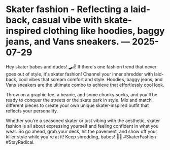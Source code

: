 # Skater fashion - Reflecting a laid-back, casual vibe with skate-inspired clothing like hoodies, baggy jeans, and Vans sneakers. — 2025-07-29

Hey skater babes and dudes! 🛹✌️ If there's one fashion trend that never goes out of style, it's skater fashion! Channel your inner shredder with laid-back, cool vibes that scream comfort and style. Hoodies, baggy jeans, and Vans sneakers are the ultimate combo to achieve that effortlessly cool look. 

Throw on a graphic tee, a beanie, and some chunky socks, and you'll be ready to conquer the streets or the skate park in style. Mix and match different pieces to create your own unique skater-inspired outfit that reflects your personality. 

Whether you're a seasoned skater or just vibing with the aesthetic, skater fashion is all about expressing yourself and feeling confident in what you wear. So go ahead, grab your deck, hit the pavement, and show off your killer style while you're at it! Keep shredding, babes! 🤙🔥 #SkaterFashion #StayRadical.